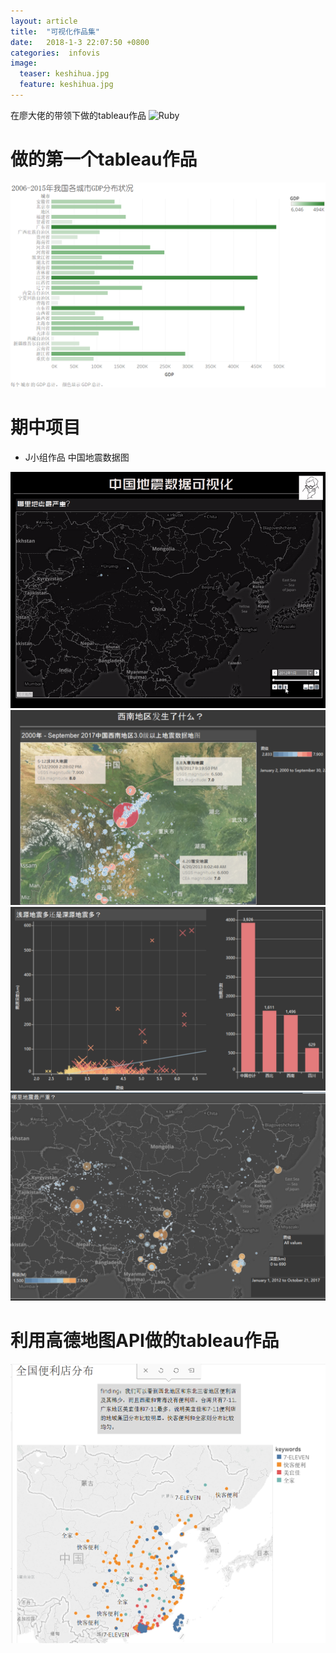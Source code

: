 ```yaml
---
layout: article
title:  "可视化作品集"
date:   2018-1-3 22:07:50 +0800
categories:  infovis
image:
  teaser: keshihua.jpg
  feature: keshihua.jpg
---
```



在廖大佬的带领下做的tableau作品
![Ruby](https://www.ruby-lang.org/images/header-ruby-logo.png)

# 做的第一个tableau作品
<img border="0" src="/images/第一个tableau作品.png" >

# 期中项目
* J小组作品 中国地震数据图
<img border="0" src="/images/China__2012-2017_Earthquakes_Visualization (1).gif" >

<img border="0" src="/images/qz.png" >
<img border="0" src="/images/qz1.png" >
<img border="0" src="/images/qz3.png" >

# 利用高德地图API做的tableau作品

<img border="0" src="/images/qz2.png" >


